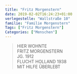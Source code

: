 ```yaml
---
title: "Fritz Morgenstern"
date: 2019-02-02T16:24:23+01:00
verlegestelle: "Wallstraße 10"
familie: "Familie Morgenstern"
Tags: ["Fritz Morgenstern"]
Categories: ["Menschen"]
---
```


> HIER WOHNTE <br />
> FRITZ MORGENSTERN <br />
> JG. 1912 <br />
> FLUCHT HOLLAND 1938 <br />
> MIT HILFE ÜBERLEBT <br />